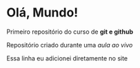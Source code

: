 # Olá, Mundo!
 Primeiro repositório do curso de **git e github**

 Repositório criado durante uma *aula ao vivo*
 
 Essa linha eu adicionei diretamente no site
